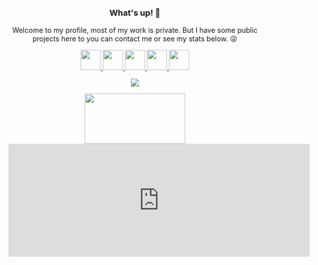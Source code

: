 <div align="center">
  <h3>What's up! 👋</h3>
  <p>Welcome to my profile, most of my work is private. But I have some public projects here to you can contact me or see my stats below. 😜</p>

<html>
<p align="center">
<a href="mailto:itsmat32143-github@gmx.com"><img src="https://image.flaticon.com/icons/svg/356/356043.svg" height="40px" width="40px"/>
<a href="https://bannedapps.uk"><img src="https://logodix.com/logo/68292.png" height="40px" width="40px"/>
<a href="https://twitter.com/itsmat32143"><img src="https://image.flaticon.com/icons/svg/356/356025.svg" height="40px" width="40px"/>
<a href="https://github.com/itsmat32143"><img src="https://image.flaticon.com/icons/svg/25/25231.svg" height="40px" width="40px"/>
<a href="https://www.reddit.com/user/itsmat32143"><img src="https://image.flaticon.com/icons/svg/356/356041.svg" height="40px" width="40px"/>
</html>
<br>
<div> 
<p align = "center">
<img src="https://github-readme-stats.vercel.app/api?username=itsmat32143&show_icons=true"/>
</p>


<p align="center">
<a href="https://itsmat32143.github.io/itsmat32143"><img src="https://mxred.org/wp-content/uploads/2012/12/PayPal-Donate-Button-Transparent-e1496153762702.png" height="100px" width="200px"/></a>

<iframe src="https://github.com/sponsors/itsmat32143/card" title="Sponsor itsmat32143" height="225" width="600" style="border: 0;"></iframe>

